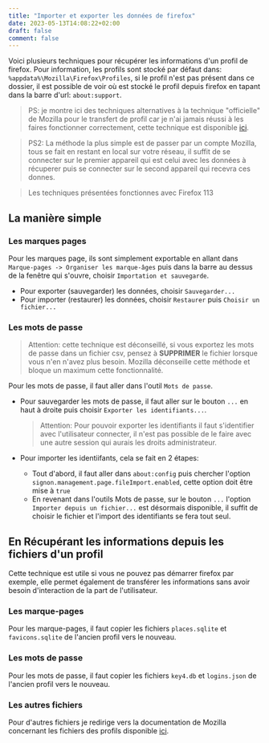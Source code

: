 ```yaml
---
title: "Importer et exporter les données de firefox"
date: 2023-05-13T14:08:22+02:00
draft: false
comment: false
---
```


Voici plusieurs techniques pour récupérer les informations d'un profil de firefox.
Pour information, les profils sont stocké par défaut dans: ``%appdata%\Mozilla\Firefox\Profiles``, si le profil n'est pas présent dans ce dossier, il est possible de voir où est stocké le profil depuis firefox en tapant dans la barre d'url: ``about:support``.

> PS: je montre ici des techniques alternatives à la technique "officielle" de Mozilla pour le transfert de profil car je n'ai jamais réussi à les faires fonctionner correctement, cette technique est disponible [ici](https://support.mozilla.org/fr/kb/sauvegarder-restaurer-informations-profils-firefox).

> PS2: La méthode la plus simple est de passer par un compte Mozilla, tous se fait en restant en local sur votre réseau, il suffit de se connecter sur le premier appareil qui est celui avec les données à récuperer puis se connecter sur le second appareil qui recevra ces donnes.

> Les techniques présentées fonctionnes avec Firefox 113

## La manière simple

### Les marques pages

Pour les marques page, ils sont simplement exportable en allant dans ``Marque-pages -> Organiser les marque-âges`` puis dans la barre au dessus de la fenêtre qui s'ouvre, choisir ``Importation et sauvegarde``.  

- Pour exporter (sauvegarder) les données, choisir ``Sauvegarder...``
- Pour importer (restaurer) les données, choisir ``Restaurer`` puis ``Choisir un fichier...``

### Les mots de passe

> Attention: cette technique est déconseillé, si vous exportez les mots de passe dans un fichier csv, pensez à **SUPPRIMER** le fichier lorsque vous n'en n'avez plus besoin. Mozilla déconseille cette méthode et bloque un maximum cette fonctionnalité.

Pour les mots de passe, il faut aller dans l'outil ``Mots de passe``.

- Pour sauvegarder les mots de passe, il faut aller sur le bouton ``...`` en haut à droite puis choisir ``Exporter les identifiants...``.
    > Attention: Pour pouvoir exporter les identifiants il faut s'identifier avec l'utilisateur connecter, il n'est pas possible de le faire avec une autre session qui aurais les droits administrateur.

- Pour importer les identiifants, cela se fait en 2 étapes:
    - Tout d'abord, il faut aller dans ``about:config`` puis chercher l'option ``signon.management.page.fileImport.enabled``, cette option doit être mise à ``true``
    - En revenant dans l'outils Mots de passe, sur le bouton ``...`` l'option ``Importer depuis un fichier...`` est désormais disponible, il suffit de choisir le fichier et l'import des identifiants se fera tout seul.


## En Récupérant les informations depuis les fichiers d'un profil

Cette technique est utile si vous ne pouvez pas démarrer firefox par exemple, elle permet également de transférer les informations sans avoir besoin d'interaction de la part de l'utilisateur.

### Les marque-pages

Pour les marque-pages, il faut copier les fichiers ``places.sqlite`` et ``favicons.sqlite`` de l'ancien profil vers le nouveau.

### Les mots de passe

Pour les mots de passe, il faut copier les fichiers ``key4.db`` et ``logins.json`` de l'ancien profil vers le nouveau.

### Les autres fichiers

Pour d'autres fichiers je redirige vers la documentation de Mozilla concernant les fichiers des profils disponible [ici](https://support.mozilla.org/en-US/kb/recovering-important-data-from-an-old-profile).